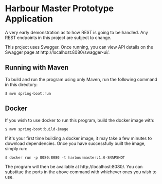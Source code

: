 # Harbour Master Prototype Application
A very early demonstration as to how REST is going to be handled.
Any REST endpoints in this project are subject to change.

This project uses Swagger. Once running, you can view API details on the Swagger page at http://localhost:8080/swagger-ui/.

## Running with Maven
To build and run the program using only Maven, run the following command in this directory:

`$ mvn spring-boot:run`

## Docker
If you wish to use docker to run this program, build the docker image with:

`$ mvn spring-boot:build-image`

If it's your first time building a docker image, it may take a few minutes to download dependencies. Once you have successfully built the image, simply run:

`$ docker run -p 8080:8080 -t harbourmaster:1.0-SNAPSHOT `

The program will then be available at http://localhost:8080/. You can substitue the ports in the above command with whichever ones you wish to use.

